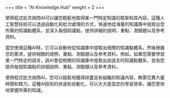 +++
title = "AI Knowledge Hub"
weight = 2
+++

使用程式批次詢問AI可以讓您輕鬆地取得某一門特定知識的框架和其內容。這種人工智慧技術可以透過自動化和批次處理的方式，快速地從海量的知識庫中提取出您所需的知識點體系，並深入每個知識點，提供詳細的說明、重點、測驗題以及參考資料。

當您使用這種AI時，它可以自動地從知識庫中提取出相關的知識點體系，然後根據您的需求，提供相關的說明、重點、測驗題以及參考資料。例如，如果您需要學習某一門特定的語言，該AI會從相關的知識庫中提取出該語言的知識點體系，並為您提供每個知識點的詳細說明、重點、測驗題以及參考資料。

使用程式批次詢問AI，您可以輕鬆地獲得詳盡且有組織的知識內容，無需花費大量時間和精力。這種AI技術的快速和自動化，可以大大提高您的學習效率，讓您更快地掌握所需的知識。
